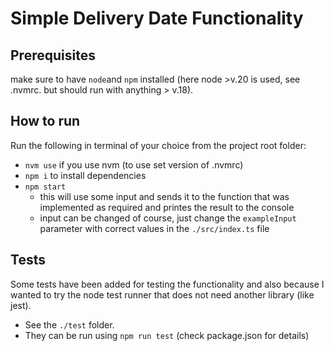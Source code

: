 # Simple Delivery Date Functionality

## Prerequisites

make sure to have `node`and `npm` installed (here node >v.20 is used, see .nvmrc. but should run with anything > v.18).

## How to run

Run the following in terminal of your choice from the project root folder:

- `nvm use` if you use nvm (to use set version of .nvmrc)
- `npm i` to install dependencies
- `npm start`
  - this will use some input and sends it to the function that was implemented as required and printes the result to the console
  - input can be changed of course, just change the `exampleInput` parameter with correct values in the `./src/index.ts` file

## Tests

Some tests have been added for testing the functionality and also because I wanted to try the node test runner that does not need another library (like jest).

- See the `./test` folder.
- They can be run using `npm run test` (check package.json for details)
